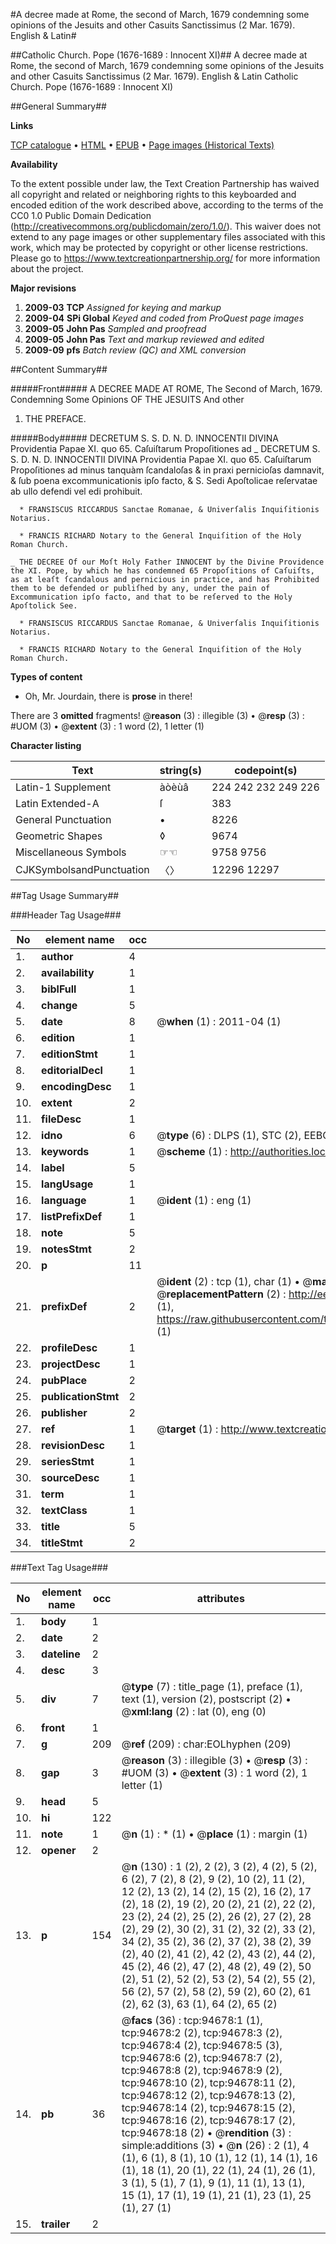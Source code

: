 #A decree made at Rome, the second of March, 1679 condemning some opinions of the Jesuits and other Casuits Sanctissimus (2 Mar. 1679). English & Latin#

##Catholic Church. Pope (1676-1689 : Innocent XI)##
A decree made at Rome, the second of March, 1679 condemning some opinions of the Jesuits and other Casuits
Sanctissimus (2 Mar. 1679). English & Latin
Catholic Church. Pope (1676-1689 : Innocent XI)

##General Summary##

**Links**

[TCP catalogue](http://www.ota.ox.ac.uk/tcp/)  • 
[HTML](http://tei.it.ox.ac.uk/tcp/Texts-HTML/free/A45/A45897.html)  • 
[EPUB](http://tei.it.ox.ac.uk/tcp/Texts-EPUB/free/A45/A45897.epub) • 
[Page images (Historical Texts)](https://historicaltexts.jisc.ac.uk/eebo-12861396e)

**Availability**

To the extent possible under law, the Text Creation Partnership has waived all copyright and related or neighboring rights to this keyboarded and encoded edition of the work described above, according to the terms of the CC0 1.0 Public Domain Dedication (http://creativecommons.org/publicdomain/zero/1.0/). This waiver does not extend to any page images or other supplementary files associated with this work, which may be protected by copyright or other license restrictions. Please go to https://www.textcreationpartnership.org/ for more information about the project.

**Major revisions**

1. __2009-03__ __TCP__ *Assigned for keying and markup*
1. __2009-04__ __SPi Global__ *Keyed and coded from ProQuest page images*
1. __2009-05__ __John Pas__ *Sampled and proofread*
1. __2009-05__ __John Pas__ *Text and markup reviewed and edited*
1. __2009-09__ __pfs__ *Batch review (QC) and XML conversion*

##Content Summary##

#####Front#####
A DECREE MADE AT ROME, The Second of March, 1679. Condemning Some Opinions OF THE JESUITS And other 
1. THE PREFACE.

#####Body#####
DECRETUM S. S. D. N. D. INNOCENTII DIVINA Providentia Papae XI. quo 65. Caſuiſtarum Propoſitiones ad
    _ DECRETUM S. S. D. N. D. INNOCENTII DIVINA Providentia Papae XI. quo 65. Caſuiſtarum Propoſitiones ad minus tanquàm ſcandaloſas & in praxi pernicioſas damnavit, & ſub poena excommunicationis ipſo facto, & S. Sedi Apoſtolicae reſervatae ab ullo defendi vel edi prohibuit.

      * FRANSISCUS RICCARDUS Sanctae Romanae, & Univerſalis Inquiſitionis Notarius.

      * FRANCIS RICHARD Notary to the General Inquiſition of the Holy Roman Church.

    _ THE DECREE Of our Moſt Holy Father INNOCENT by the Divine Providence the XI. Pope, by which he has condemned 65 Propoſitions of Caſuiſts, as at leaſt ſcandalous and pernicious in practice, and has Prohibited them to be defended or publiſhed by any, under the pain of Excommunication ipſo facto, and that to be reſerved to the Holy Apoſtolick See.

      * FRANSISCUS RICCARDUS Sanctae Romanae, & Univerſalis Inquiſitionis Notarius.

      * FRANCIS RICHARD Notary to the General Inquiſition of the Holy Roman Church.

**Types of content**

  * Oh, Mr. Jourdain, there is **prose** in there!

There are 3 **omitted** fragments! 
 @__reason__ (3) : illegible (3)  •  @__resp__ (3) : #UOM (3)  •  @__extent__ (3) : 1 word (2), 1 letter (1)

**Character listing**


|Text|string(s)|codepoint(s)|
|---|---|---|
|Latin-1 Supplement|àòèùâ|224 242 232 249 226|
|Latin Extended-A|ſ|383|
|General Punctuation|•|8226|
|Geometric Shapes|◊|9674|
|Miscellaneous Symbols|☞☜|9758 9756|
|CJKSymbolsandPunctuation|〈〉|12296 12297|

##Tag Usage Summary##

###Header Tag Usage###

|No|element name|occ|attributes|
|---|---|---|---|
|1.|__author__|4||
|2.|__availability__|1||
|3.|__biblFull__|1||
|4.|__change__|5||
|5.|__date__|8| @__when__ (1) : 2011-04 (1)|
|6.|__edition__|1||
|7.|__editionStmt__|1||
|8.|__editorialDecl__|1||
|9.|__encodingDesc__|1||
|10.|__extent__|2||
|11.|__fileDesc__|1||
|12.|__idno__|6| @__type__ (6) : DLPS (1), STC (2), EEBO-CITATION (1), OCLC (1), VID (1)|
|13.|__keywords__|1| @__scheme__ (1) : http://authorities.loc.gov/ (1)|
|14.|__label__|5||
|15.|__langUsage__|1||
|16.|__language__|1| @__ident__ (1) : eng (1)|
|17.|__listPrefixDef__|1||
|18.|__note__|5||
|19.|__notesStmt__|2||
|20.|__p__|11||
|21.|__prefixDef__|2| @__ident__ (2) : tcp (1), char (1)  •  @__matchPattern__ (2) : ([0-9\-]+):([0-9IVX]+) (1), (.+) (1)  •  @__replacementPattern__ (2) : http://eebo.chadwyck.com/downloadtiff?vid=$1&page=$2 (1), https://raw.githubusercontent.com/textcreationpartnership/Texts/master/tcpchars.xml#$1 (1)|
|22.|__profileDesc__|1||
|23.|__projectDesc__|1||
|24.|__pubPlace__|2||
|25.|__publicationStmt__|2||
|26.|__publisher__|2||
|27.|__ref__|1| @__target__ (1) : http://www.textcreationpartnership.org/docs/. (1)|
|28.|__revisionDesc__|1||
|29.|__seriesStmt__|1||
|30.|__sourceDesc__|1||
|31.|__term__|1||
|32.|__textClass__|1||
|33.|__title__|5||
|34.|__titleStmt__|2||


###Text Tag Usage###

|No|element name|occ|attributes|
|---|---|---|---|
|1.|__body__|1||
|2.|__date__|2||
|3.|__dateline__|2||
|4.|__desc__|3||
|5.|__div__|7| @__type__ (7) : title_page (1), preface (1), text (1), version (2), postscript (2)  •  @__xml:lang__ (2) : lat (0), eng (0)|
|6.|__front__|1||
|7.|__g__|209| @__ref__ (209) : char:EOLhyphen (209)|
|8.|__gap__|3| @__reason__ (3) : illegible (3)  •  @__resp__ (3) : #UOM (3)  •  @__extent__ (3) : 1 word (2), 1 letter (1)|
|9.|__head__|5||
|10.|__hi__|122||
|11.|__note__|1| @__n__ (1) : * (1)  •  @__place__ (1) : margin (1)|
|12.|__opener__|2||
|13.|__p__|154| @__n__ (130) : 1 (2), 2 (2), 3 (2), 4 (2), 5 (2), 6 (2), 7 (2), 8 (2), 9 (2), 10 (2), 11 (2), 12 (2), 13 (2), 14 (2), 15 (2), 16 (2), 17 (2), 18 (2), 19 (2), 20 (2), 21 (2), 22 (2), 23 (2), 24 (2), 25 (2), 26 (2), 27 (2), 28 (2), 29 (2), 30 (2), 31 (2), 32 (2), 33 (2), 34 (2), 35 (2), 36 (2), 37 (2), 38 (2), 39 (2), 40 (2), 41 (2), 42 (2), 43 (2), 44 (2), 45 (2), 46 (2), 47 (2), 48 (2), 49 (2), 50 (2), 51 (2), 52 (2), 53 (2), 54 (2), 55 (2), 56 (2), 57 (2), 58 (2), 59 (2), 60 (2), 61 (2), 62 (3), 63 (1), 64 (2), 65 (2)|
|14.|__pb__|36| @__facs__ (36) : tcp:94678:1 (1), tcp:94678:2 (2), tcp:94678:3 (2), tcp:94678:4 (2), tcp:94678:5 (3), tcp:94678:6 (2), tcp:94678:7 (2), tcp:94678:8 (2), tcp:94678:9 (2), tcp:94678:10 (2), tcp:94678:11 (2), tcp:94678:12 (2), tcp:94678:13 (2), tcp:94678:14 (2), tcp:94678:15 (2), tcp:94678:16 (2), tcp:94678:17 (2), tcp:94678:18 (2)  •  @__rendition__ (3) : simple:additions (3)  •  @__n__ (26) : 2 (1), 4 (1), 6 (1), 8 (1), 10 (1), 12 (1), 14 (1), 16 (1), 18 (1), 20 (1), 22 (1), 24 (1), 26 (1), 3 (1), 5 (1), 7 (1), 9 (1), 11 (1), 13 (1), 15 (1), 17 (1), 19 (1), 21 (1), 23 (1), 25 (1), 27 (1)|
|15.|__trailer__|2||
